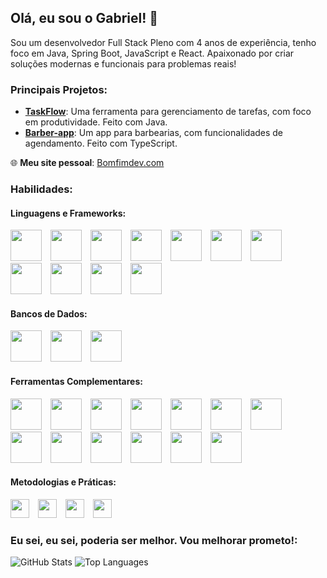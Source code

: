## Olá, eu sou o Gabriel! 👋

Sou um desenvolvedor Full Stack Pleno com 4 anos de experiência, tenho foco em Java, Spring Boot, JavaScript e React. Apaixonado por criar soluções modernas e funcionais para problemas reais!

### Principais Projetos:
- **[TaskFlow](https://github.com/Bomfimdev/TaskFlow)**: Uma ferramenta para gerenciamento de tarefas, com foco em produtividade. Feito com Java.
- **[Barber-app](https://github.com/Bomfimdev/Barber-app)**: Um app para barbearias, com funcionalidades de agendamento. Feito com TypeScript.

🌐 **Meu site pessoal**: [Bomfimdev.com](https://bomfimdev.com/)

### Habilidades:
#### Linguagens e Frameworks:
<span style="display: inline-block; margin-right: 10px;"><img src="https://cdn.jsdelivr.net/gh/devicons/devicon/icons/java/java-original.svg" width="50" height="50"/></span>
<span style="display: inline-block; margin-right: 10px;"><img src="https://cdn.jsdelivr.net/gh/devicons/devicon/icons/spring/spring-original.svg" width="50" height="50"/></span>
<span style="display: inline-block; margin-right: 10px;"><img src="https://cdn.jsdelivr.net/gh/devicons/devicon/icons/quarkus/quarkus-original.svg" width="50" height="50"/></span>
<span style="display: inline-block; margin-right: 10px;"><img src="https://cdn.jsdelivr.net/gh/devicons/devicon/icons/javascript/javascript-original.svg" width="50" height="50"/></span>
<span style="display: inline-block; margin-right: 10px;"><img src="https://cdn.jsdelivr.net/gh/devicons/devicon/icons/react/react-original.svg" width="50" height="50"/></span>
<span style="display: inline-block; margin-right: 10px;"><img src="https://cdn.jsdelivr.net/gh/devicons/devicon/icons/angularjs/angularjs-original.svg" width="50" height="50"/></span>
<span style="display: inline-block; margin-right: 10px;"><img src="https://cdn.jsdelivr.net/gh/devicons/devicon/icons/typescript/typescript-original.svg" width="50" height="50"/></span>
<span style="display: inline-block; margin-right: 10px;"><img src="https://cdn.jsdelivr.net/gh/devicons/devicon/icons/html5/html5-original.svg" width="50" height="50"/></span>
<span style="display: inline-block; margin-right: 10px;"><img src="https://cdn.jsdelivr.net/gh/devicons/devicon/icons/css3/css3-original.svg" width="50" height="50"/></span>
<span style="display: inline-block; margin-right: 10px;"><img src="https://cdn.jsdelivr.net/gh/devicons/devicon@latest/icons/tailwindcss/tailwindcss-original-wordmark.svg" width="50" height="50"/></span>
<span style="display: inline-block; margin-right: 10px;"><img src="https://cdn.jsdelivr.net/gh/devicons/devicon/icons/bootstrap/bootstrap-original.svg" width="50" height="50"/></span>

#### Bancos de Dados:
<span style="display: inline-block; margin-right: 10px;"><img src="https://cdn.jsdelivr.net/gh/devicons/devicon/icons/postgresql/postgresql-original.svg" width="50" height="50"/></span>
<span style="display: inline-block; margin-right: 10px;"><img src="https://cdn.jsdelivr.net/gh/devicons/devicon/icons/mysql/mysql-original.svg" width="50" height="50"/></span>
<span style="display: inline-block; margin-right: 10px;"><img src="https://cdn.jsdelivr.net/gh/devicons/devicon/icons/mongodb/mongodb-original.svg" width="50" height="50"/></span>

#### Ferramentas Complementares:
<span style="display: inline-block; margin-right: 10px;"><img src="https://cdn.jsdelivr.net/gh/devicons/devicon/icons/git/git-original.svg" width="50" height="50"/></span>
<span style="display: inline-block; margin-right: 10px;"><img src="https://cdn.jsdelivr.net/gh/devicons/devicon/icons/github/github-original.svg" width="50" height="50"/></span>
<span style="display: inline-block; margin-right: 10px;"><img src="https://cdn.jsdelivr.net/gh/devicons/devicon/icons/gitlab/gitlab-original.svg" width="50" height="50"/></span>
<span style="display: inline-block; margin-right: 10px;"><img src="https://cdn.jsdelivr.net/gh/devicons/devicon/icons/bitbucket/bitbucket-original.svg" width="50" height="50"/></span>
<span style="display: inline-block; margin-right: 10px;"><img src="https://cdn.jsdelivr.net/gh/devicons/devicon/icons/maven/maven-original.svg" width="50" height="50"/></span>
<span style="display: inline-block; margin-right: 10px;"><img src="https://cdn.jsdelivr.net/gh/devicons/devicon@latest/icons/gradle/gradle-original.svg" width="50" height="50"/></span>
<span style="display: inline-block; margin-right: 10px;"><img src="https://cdn.jsdelivr.net/gh/devicons/devicon/icons/postman/postman-original.svg" width="50" height="50"/></span>
<span style="display: inline-block; margin-right: 10px;"><img src="https://cdn.jsdelivr.net/gh/devicons/devicon/icons/sonarqube/sonarqube-original.svg" width="50" height="50"/></span>
<span style="display: inline-block; margin-right: 10px;"><img src="https://cdn.jsdelivr.net/gh/devicons/devicon/icons/junit/junit-original.svg" width="50" height="50"/></span>
<span style="display: inline-block; margin-right: 10px;"><img src="https://cdn.jsdelivr.net/gh/devicons/devicon/icons/docker/docker-original.svg" width="50" height="50"/></span>
<span style="display: inline-block; margin-right: 10px;"><img src="https://cdn.jsdelivr.net/gh/devicons/devicon/icons/jenkins/jenkins-original.svg" width="50" height="50"/></span>
<span style="display: inline-block; margin-right: 10px;"><img src="https://cdn.jsdelivr.net/gh/devicons/devicon/icons/kubernetes/kubernetes-plain.svg" width="50" height="50"/></span>
<span style="display: inline-block; margin-right: 10px;"><img src="https://cdn.jsdelivr.net/gh/devicons/devicon@latest/icons/amazonwebservices/amazonwebservices-original-wordmark.svg" width="50" height="50"/></span>

#### Metodologias e Práticas:
<span style="display: inline-block; margin-right: 10px;"><img src="https://img.shields.io/badge/-Scrum-333333?style=flat&logo=scrumalliance" height="30"/></span>
<span style="display: inline-block; margin-right: 10px;"><img src="https://img.shields.io/badge/-Kanban-333333?style=flat&logo=kanban" height="30"/></span>
<span style="display: inline-block; margin-right: 10px;"><img src="https://img.shields.io/badge/-TDD-333333?style=flat" height="30"/></span>
<span style="display: inline-block; margin-right: 10px;"><img src="https://img.shields.io/badge/-Clean%20Code-333333?style=flat" height="30"/></span>

### Eu sei, eu sei, poderia ser melhor. Vou melhorar prometo!:
![GitHub Stats](https://github-readme-stats.vercel.app/api?username=Bomfimdev&show_icons=true&theme=radical)
![Top Languages](https://github-readme-stats.vercel.app/api/top-langs/?username=Bomfimdev&layout=compact&theme=radical)
